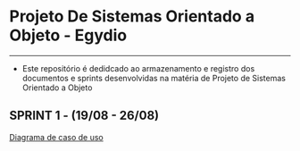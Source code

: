 # Projeto De Sistemas Orientado a Objeto - Egydio
***
- Este repositório é dedidcado ao armazenamento e registro dos documentos e sprints desenvolvidas na matéria de Projeto de Sistemas Orientado a Objeto

## SPRINT 1 - (19/08 - 26/08)
[Diagrama de caso de uso](https://github.com/PedroRSouza0/ProjetoDeSistemasOO-Egydio/blob/main/NeoDesk%20Atualizado.asta)
